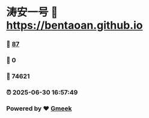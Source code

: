 # 涛安一号 :link: https://bentaoan.github.io 
### :page_facing_up: [87](https://bentaoan.github.io/tag.html) 
### :speech_balloon: 0 
### :hibiscus: 74621 
### :alarm_clock: 2025-06-30 16:57:49 
### Powered by :heart: [Gmeek](https://github.com/Meekdai/Gmeek)
